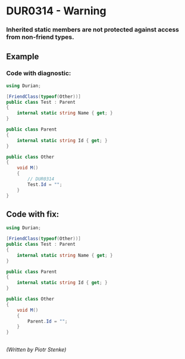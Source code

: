 # DUR0314 - Warning
### Inherited static members are not protected against access from non-friend types.

## Example

### Code with diagnostic:
```csharp
using Durian;

[FriendClass(typeof(Other))]
public class Test : Parent
{
	internal static string Name { get; }
}

public class Parent
{
	internal static string Id { get; }
}

public class Other
{
	void M()
	{
		// DUR0314
		Test.Id = "";
	}
}
```

## Code with fix:

```csharp
using Durian;

[FriendClass(typeof(Other))]
public class Test : Parent
{
	internal static string Name { get; }
}

public class Parent
{
	internal static string Id { get; }
}

public class Other
{
	void M()
	{
		Parent.Id = "";
	}
}
```

##

*\(Written by Piotr Stenke\)*